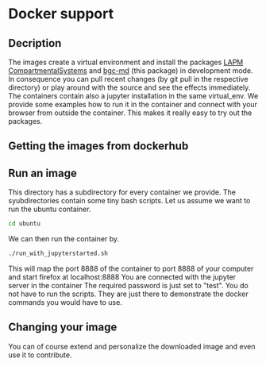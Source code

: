 # Docker support
## Decription
The images create a virtual environment and install the packages [LAPM](https://www.bgc-jena.mpg.de/TEE/index.html) [CompartmentalSystems](https://www.bgc-jena.mpg.de/TEE/index.html) and [bgc-md](https://www.bgc-jena.mpg.de/TEE/index.html) (this package) in development mode.
In consequence you can pull recent changes (by git pull in the respective directory) or play around with the source and see
the effects immediately. 
The containers contain also a jupyter installation in the same virtual_env. We provide some examples how to run it in the 
container and connect with your browser from outside the container.
This makes it really easy to try out the packages.

## Getting the images from dockerhub

## Run an image
This directory has a subdirectory for every container we provide. 
The syubdirectories contain some tiny bash scripts.
Let us assume we want to run the ubuntu container.
```bash
cd ubuntu
```
We can then run the container by.
```bash
./run_with_jupyterstarted.sh
```
This will map the port 8888 of the container to port 8888 of your computer and start firefox at localhost:8888
You are connected with the jupyter server in the container
The required password is just set to "test".
You do not have to run the scripts. They are just there to demonstrate the docker commands you would have to use.

## Changing your image
You can of course extend and personalize the downloaded image and even use it to contribute.
